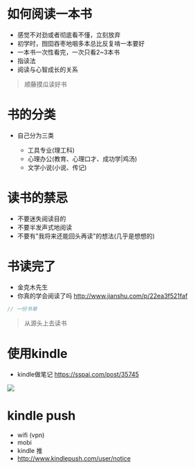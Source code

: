 # 如何阅读一本书

- 感觉不对劲或者彻底看不懂，立刻放弃
- 初学时，囫囵吞枣地咽多本总比反复啃一本要好
- 一本书一次性看完，一次只看2~3本书
- 指读法
- 阅读与心智成长的关系

> 顺藤摸瓜读好书

# 书的分类

- 自己分为三类

  - 工具专业(理工科)
  - 心理办公(教育、心理口才、成功学|鸡汤)
  - 文学小说(小说、传记)

# 读书的禁忌

- 不要迷失阅读目的
- 不要半发声式地阅读
- 不要有"我将来还能回头再读"的想法(几乎是想想的)

# 书读完了

- 金克木先生
- 你真的学会阅读了吗 <http://www.jianshu.com/p/22ea3f521faf>

```javascript
// 一份书单
```

> 从源头上去读书

# 使用kindle

- kindle做笔记 <https://sspai.com/post/35745>

![](https://cdn.sspai.com/attachment/origin/2016/10/11/350413.png)

# kindle push

- wifi (vpn)
- mobi
- kindle 推
- <http://www.kindlepush.com/user/notice>
